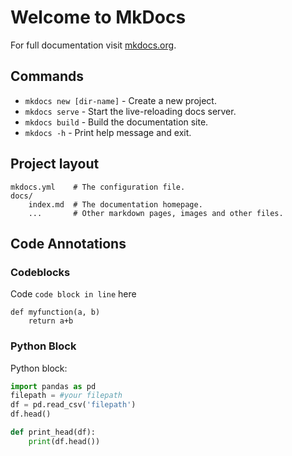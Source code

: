 # Welcome to MkDocs

For full documentation visit [mkdocs.org](https://www.mkdocs.org).

## Commands

* `mkdocs new [dir-name]` - Create a new project.
* `mkdocs serve` - Start the live-reloading docs server.
* `mkdocs build` - Build the documentation site.
* `mkdocs -h` - Print help message and exit.

## Project layout

    mkdocs.yml    # The configuration file.
    docs/
        index.md  # The documentation homepage.
        ...       # Other markdown pages, images and other files.

## Code Annotations

### Codeblocks

Code `code block in line` here

```
def myfunction(a, b)
    return a+b
```

### Python Block

Python block:

``` py
import pandas as pd
filepath = #your filepath
df = pd.read_csv('filepath')
df.head()

def print_head(df):
    print(df.head())
```